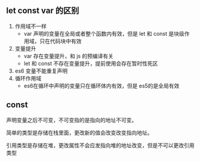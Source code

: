## let const var 的区别
1. 作用域不一样
    - var 声明的变量在全局或者整个函数内有效，但是 let 和 const 是块级作用域，只在代码块中有效
2. 变量提升
    - var 存在变量提升，和 js 的预编译有关
    - let 和 const 不存在变量提升，提前使用会存在暂时性死区
3. es6 变量不能重复声明
4. 循环作用域
    - es6在循环中声明的变量只在循环体内有效，但是 es5的是全局有效

## const
声明变量之后不可变，不可变指的是指向的地址不可变。

简单的类型是存储在栈里面，更改新的值会改变改变指向地址。

引用类型是存储在堆，更改属性不会应发指向堆的地址改变，但是不可以更改引用类型